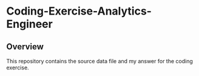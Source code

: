 # Coding-Exercise-Analytics-Engineer

## Overview
This repository contains the source data file and my answer for the coding exercise.


